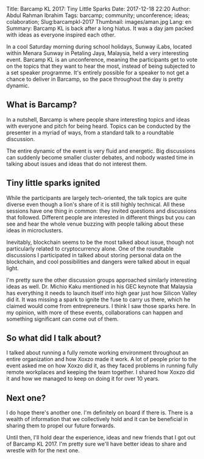 Title: Barcamp KL 2017: Tiny Little Sparks
Date: 2017-12-18 22:20
Author: Abdul Rahman Ibrahim
Tags: barcamp; community; unconference; ideas; colaboration;
Slug:barcampkl-2017
Thumbnail: images/aman.jpg
Lang: en
Summary: Barcamp KL is back after a long hiatus. It was a day jam packed with ideas as everyone inspired each other.

In a cool Saturday morning during school holidays, Sunway iLabs, located within Menara Sunway in Petaling Jaya, Malaysia, held a very interesting event. Barcamp KL is an unconference, meaning the participants get to vote on the topics that they want to hear the most, instead of being subjected to a set speaker programme. It's entirely possible for a speaker to not get a chance to deliver in Barcamp, so the pace throughout the day is pretty dynamic.

## What is Barcamp?

In a nutshell, Barcamp is where people share interesting topics and ideas with everyone and pitch for being heard. Topics can be conducted by the presenter in a myriad of ways, from a standard talk to a roundtable discussion. 

The entire dynamic of the event is very fluid and energetic. Big discussions can suddenly become smaller cluster debates, and nobody wasted time in talking about issues and ideas that do not interest them.

## Tiny little sparks ignited

While the participants are largely tech-oriented, the talk topics are quite diverse even though a lion's share of it is still highly technical. All these sessions have one thing in common: they invited questions and discussions that followed. Different people are interested in different things but you can see and hear the whole venue buzzing with people talking about these ideas in microclusters.

Inevitably, blockchain seems to be the most talked about issue, though not particularly related to cryptocurrency alone. One of the roundtable discussions I participated in talked about storing personal data on the blockchain, and cool possibilities and dangers were talked about in equal light.

I'm pretty sure the other discussion groups approached similarly interesting ideas as well. Dr. Michio Kaku mentioned in his GEC keynote that Malaysia has everything it needs to launch itself into high gear just how Silicon Valley did it. It was missing a spark to ignite the fuse to carry us there, which he claimed would come from entrepreneurs. I think I saw those sparks here. In my opinion, with more of these events, collaborations can happen and something significant can come out of them.

## So what did I talk about?

I talked about running a fully remote working environment throughout an entire organization and how Xoxzo made it work. A lot of people prior to the event asked me on how Xoxzo did it, as they faced problems in running fully remote workplaces and keeping the team together. I shared how Xoxzo did it and how we managed to keep on doing it for over 10 years.

## Next one?

I do hope there's another one. I'm definitely on board if there is. There is a wealth of information that we collectively hold and it can be beneficial in sharing them to propel our future forwards.

Until then, I'll hold dear the experience, ideas and new friends that I got out of Barcamp KL 2017. I'm pretty sure we'll have better ideas to share and wrestle with for the next one.
